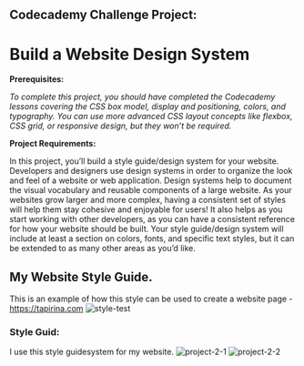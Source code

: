 ## Codecademy Challenge Project: 
# Build a Website Design System

__Prerequisites:__

_To complete this project, you should have completed the Codecademy lessons covering the CSS box model, display and positioning, colors, and typography. You can use more advanced CSS layout concepts like flexbox, CSS grid, or responsive design, but they wonʼt be required._

__Project Requirements:__

In this project, youʼll build a style guide/design system for your website. Developers and designers use design systems in order to organize the look and feel of a website or web application. Design systems help to document the visual vocabulary and reusable components of a large website.
As your websites grow larger and more complex, having a consistent set of styles will help them stay cohesive and enjoyable for users! It also helps as you start working with other developers, as you can have a consistent reference for how your website should be built.
Your style guide/design system will include at least a section on colors, fonts, and specific text styles, but it can be extended to as many other areas as youʼd like. 

## My Website Style Guide.
This is an example of how this style can be used to create a website page - https://tapirina.com
![style-test](https://user-images.githubusercontent.com/116927372/201451696-3b572eb2-cc5f-45cb-b6ce-603aef17d986.png)

### Style Guid:
I use this style guidesystem for my website.
![project-2-1](https://user-images.githubusercontent.com/116927372/201428591-0c1defa5-8485-44be-8f06-28c57dfad718.png)
![project-2-2](https://user-images.githubusercontent.com/116927372/201428603-399d4313-103c-4483-88d4-e7e7d51a5649.png)
